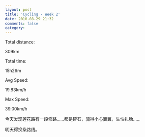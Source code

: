 ```yaml
---
layout: post
title: 'Cycling - Week 2'
date: 2010-08-29 21:32
comments: false
category: 
---
```

    

Total distance:

309km

  

Total time:

15h26m

  

Avg Speed:

19.83km/h

  

Max Speed:

39.00km/h

  

今天发现莲花路有一段修路……都是碎石，骑得小心翼翼，生怕扎胎……

明天得换条路线。
